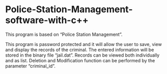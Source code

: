 # Police-Station-Management-software-with-c++

This program is based on “Police Station Management”.

This program is password protected and it will allow the user to save, view and display the records of the criminal. The entered information will be stored in the binary file “jail.dat”.
Records can be viewed both individually and as list. Deletion and Modification function can be performed by the parameter “criminal_id”.


